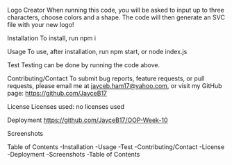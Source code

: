 Logo Creator
When running this code, you will be asked to input up to three characters, choose colors and a shape. The code will then generate an SVC file with your new logo!

Installation
To install, run npm i

Usage
To use, after installation, run npm start, or node index.js

Test
Testing can be done by running the code above.

Contributing/Contact
To submit bug reports, feature requests, or pull requests, please email me at jayceb.ham17@yahoo.com, or visit my GitHub page: https://github.com/JayceB17

License
Licenses used: no licenses used

Deployment
https://github.com/JayceB17/OOP-Week-10

Screenshots


Table of Contents
-Installation
-Usage
-Test
-Contributing/Contact
-License
-Deployment
-Screenshots
-Table of Contents